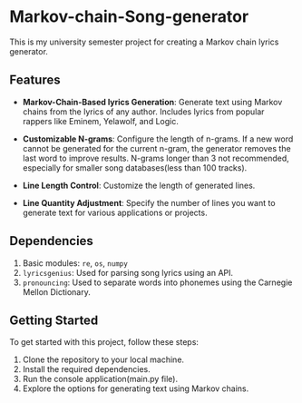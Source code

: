 # Markov-chain-Song-generator

This is my university semester project for creating a Markov chain lyrics generator.

## Features

- **Markov-Chain-Based lyrics Generation**: Generate text using Markov chains from the lyrics of any author. Includes lyrics from popular rappers like Eminem, Yelawolf, and Logic.

- **Customizable N-grams**: Configure the length of n-grams. If a new word cannot be generated for the current n-gram, the generator removes the last word to improve results. N-grams longer than 3 not recommended, especially for smaller song databases(less than 100 tracks).

- **Line Length Control**: Customize the length of generated lines.

- **Line Quantity Adjustment**: Specify the number of lines you want to generate text for various applications or projects.

## Dependencies

1. Basic modules: `re`, `os`, `numpy`
2. `lyricsgenius`: Used for parsing song lyrics using an API.
3. `pronouncing`: Used to separate words into phonemes using the Carnegie Mellon Dictionary.

## Getting Started

To get started with this project, follow these steps:

1. Clone the repository to your local machine.
2. Install the required dependencies.
3. Run the console application(main.py file).
4. Explore the options for generating text using Markov chains.



